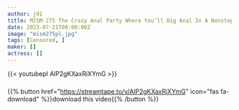 ```yaml
---
author: j91
title: MISM-275 The Crazy Anal Party Where You’ll Dig Anal In A Nonstop Super Express Anka Suzune
date: 2023-07-21T00:00:00Z
image: "mism275pl.jpg"
tags: [Censored, ]
maker: []
actress: []
---
```



{{< youtubepl AlP2gKXaxRiXYmG >}}
###

{{% button href="https://streamtape.to/v/AlP2gKXaxRiXYmG" icon="fas fa-download" %}}download this video{{% /button %}}
